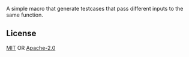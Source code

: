 A simple macro that generate testcases that pass different inputs to the same function. 


## License
[MIT](./LICENSE-MIT) OR [Apache-2.0](./LICENSE-APACHE)
